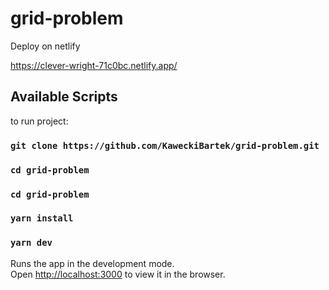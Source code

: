 
# grid-problem

Deploy on netlify

https://clever-wright-71c0bc.netlify.app/


## Available Scripts


to run project:

### `git clone https://github.com/KaweckiBartek/grid-problem.git`
### `cd grid-problem`
### `cd grid-problem`
### `yarn install`
### `yarn dev`

Runs the app in the development mode.\
Open [http://localhost:3000](http://localhost:3000) to view it in the browser.

